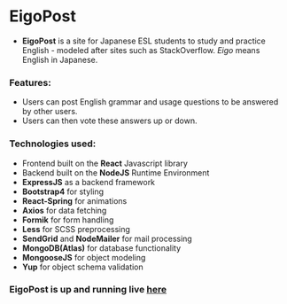 # EigoPost

- **EigoPost** is a site for Japanese ESL students to study and practice English - modeled after sites such as StackOverflow. _Eigo_ means English in Japanese.

### Features:

  - Users can post English grammar and usage questions to be answered by other users.
  - Users can then vote these answers up or down.

### Technologies used:

  - Frontend built on the **React** Javascript library
  - Backend built on the **NodeJS** Runtime Environment
  - **ExpressJS** as a backend framework
  - **Bootstrap4** for styling
  - **React-Spring** for animations
  - **Axios** for data fetching
  - **Formik** for form handling
  - **Less** for SCSS preprocessing
  - **SendGrid** and **NodeMailer** for mail processing
  - **MongoDB(Atlas)** for database functionality
  - **MongooseJS** for object modeling
  - **Yup** for object schema validation

### EigoPost is up and running live [here](https://eigopost.com)

